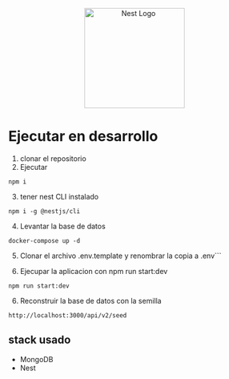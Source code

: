 <p align="center">
  <a href="http://nestjs.com/" target="blank"><img src="https://nestjs.com/img/logo-small.svg" width="200" alt="Nest Logo" /></a>
</p>

# Ejecutar en desarrollo

1. clonar el repositorio 
2. Ejecutar
```
npm i
```
3. tener nest CLI instalado
```
npm i -g @nestjs/cli
```
4. Levantar la base de datos
```
docker-compose up -d 
```
5. Clonar el archivo .env.template y renombrar la copia a .env```

7. Ejecupar la aplicacion con npm run start:dev
```
npm run start:dev
```
6. Reconstruir la base de datos con la semilla 
```
http://localhost:3000/api/v2/seed
```
## stack usado 
* MongoDB
* Nest
